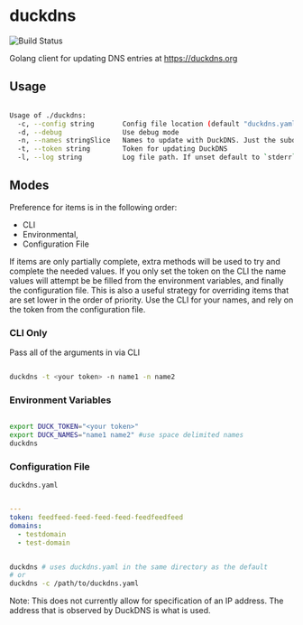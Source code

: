 # duckdns

![Build Status](https://travis-ci.org/invisiblethreat/duckdns.svg?branch=master)

Golang client for updating DNS entries at https://duckdns.org

## Usage

```bash

Usage of ./duckdns:
  -c, --config string       Config file location (default "duckdns.yaml")
  -d, --debug               Use debug mode
  -n, --names stringSlice   Names to update with DuckDNS. Just the subdomain section. Use the flag multiple times to set multiple values.
  -t, --token string        Token for updating DuckDNS
  -l, --log string          Log file path. If unset default to `stderr`
  ```

## Modes

Preference for items is in the following order:

* CLI
* Environmental,
* Configuration File

If items are only partially complete, extra methods will be used to try and complete the needed values. If you only set the token on the CLI the name values
will attempt be be filled from the environment variables, and finally the
configuration file. This is also a useful strategy for overriding items that are
set lower in the order of priority. Use the CLI for your names, and rely on the
token from the configuration file.

### CLI Only

Pass all of the arguments in via CLI

```bash

duckdns -t <your token> -n name1 -n name2

```

### Environment Variables

```bash

export DUCK_TOKEN="<your token>"
export DUCK_NAMES="name1 name2" #use space delimited names
duckdns

```

### Configuration File

`duckdns.yaml`

```yaml

---
token: feedfeed-feed-feed-feed-feedfeedfeed
domains:
  - testdomain
  - test-domain

  ```

```bash

duckdns # uses duckdns.yaml in the same directory as the default
# or
duckdns -c /path/to/duckdns.yaml

```

Note: This does not currently allow for specification of an IP address. The
address that is observed by DuckDNS is what is used.
